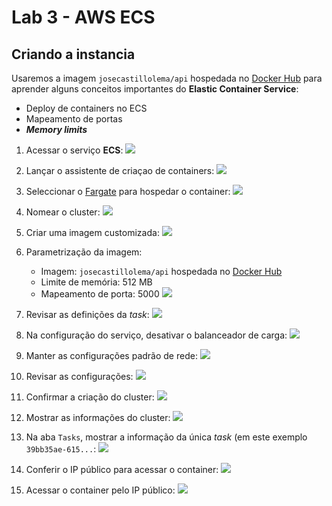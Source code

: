 # Lab 3 - AWS ECS

## Criando a instancia
Usaremos a imagem `josecastillolema/api` hospedada no [Docker Hub](https://hub.docker.com/r/josecastillolema/api) para aprender alguns conceitos importantes do **Elastic Container Service**:
 - Deploy de containers no ECS
 - Mapeamento de portas
 - ***Memory limits***
 
1. Acessar o serviço **ECS**:
   ![](/mob/cloud/img/ecs0.png)

2. Lançar o assistente de criaçao de containers:
   ![](/mob/cloud/img/ecs1.png)

3. Seleccionar o [Fargate](https://aws.amazon.com/pt/fargate/) para hospedar o container:
   ![](/mob/cloud/img/ecs2.png)
   
4. Nomear o cluster:
   ![](/mob/cloud/img/ecs3.png)

5. Criar uma imagem customizada:
   ![](/mob/cloud/img/ecs4.png)

6. Parametrização da imagem:
    * Imagem: `josecastillolema/api` hospedada no [Docker Hub](https://hub.docker.com/r/josecastillolema/api)
    * Limite de memória: 512 MB
    * Mapeamento de porta: 5000
   ![](/mob/cloud/img/ecs5.png)
   
7. Revisar as definições da *task*:
   ![](/mob/cloud/img/ecs6.png)

8. Na configuração do serviço, desativar o balanceador de carga:
   ![](/mob/cloud/img/ecs7.png)

9. Manter as configurações padrão de rede:
   ![](/mob/cloud/img/ecs8.png)
   
10. Revisar as configurações:
   ![](/mob/cloud/img/ecs9.png)
   
11. Confirmar a criação do cluster:
   ![](/mob/cloud/img/ecs10.png)
   
12. Mostrar as informações do cluster:
   ![](/mob/cloud/img/ecs11.png)

13. Na aba `Tasks`, mostrar a informação da única *task* (em este exemplo `39bb35ae-615...`:
   ![](/mob/cloud/img/ecs12.png)

14. Conferir o IP público para acessar o container:
   ![](/mob/cloud/img/ecs13.png)

15. Acessar o container pelo IP público:
   ![](/mob/cloud/img/ecs14.png)
